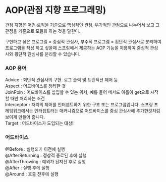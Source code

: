 # AOP(관점 지향 프로그래밍)

<div>
관점 지향은 어떤 로직을 기준으로 핵심적인 관점, 부가적인 관점으로 나누어서 보고 그 관점을 기준으로 모듈화 하는 것을 말한다.

구현하고 싶은 프로그램 = 중심적 관심사, 부수적 프로그램 = 횡단적 관심사로 분리하여 프로그램을 작성 하고 싶을때 스프링에서 제공하는 AOP 기능을 이용하여 중심적 관심사와 횡단적 관심사를 분리할 수 있습니다.

### AOP 용어
Advice : 회단적 관심사의 구현. 로그 출력 및 트랜잭션 제어 등 </br>
Aspect : 어드바이스를 정리한 것 </br>
JoinPoin : 어드바이스를 삽입할 수 있는 위치, 예를 들어 메서드 이름이 get으로 시작할 때만 처리하는 조건 </br>
Interceptor : 처리의 제어를 인터셉트하기 위한 구조 또는 프로그램입니다. 스프링 프레임워크에서는 인터셉트라는 매커니즘으로 어드바이스를 중심 관심사에 추가한것처럼 보이게 만들어 줍니다.</br>
Target : 어드바이스가 도입되는 대상!</br>

### 어드바이스
@Before : 실행되기 이전에 실행</br>
@AfterReturning : 정상적 종료된 후에 실행</br>
@AfterThrowing : 예외가 된져진 후로 실행</br>
@After : 실행 후에 실행</br>
@Around : 호출 전후에 실행</br>

</div>
